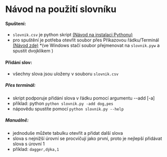 # Návod na použití slovníku

#### Spuštení:
- `slovnik.csv` je python skript [(Návod na instalaci Pythonu)](https://naucse.python.cz/lessons/beginners/install/)
- pro spuštění je potřeba otevřít soubor přes Příkazovou řádku/Terminál [(Návod zde)](https://naucse.python.cz/lessons/beginners/cmdline/) 
	*(ve Windows stačí soubor přejmenovat na `slovnik.pyw` a spustit dvojklikem )

#### Přidání slov:
- všechny slova jsou uloženy v souboru `slovnik.csv`

##### Přes terminál:
- skript podporuje přidání slova v řádku pomocí argumentu --add [-a]
- příklad: python `python slovnik.py -add dog,pes`
- nápovědu spustíte pomocí `python slovnik.py --help`

##### Manuálně: 
- jednoduše můžete tabulku otevřít a přidat další slova 
- slova s nejnižší úrovní se procvičují jako první, proto je nejlepší přidávat slova s úrovní 1
- příklad: `dagger,dýka,1`
